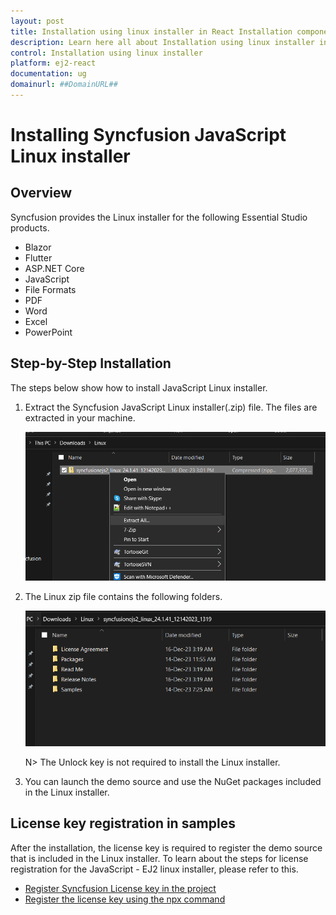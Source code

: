 ```yaml
---
layout: post
title: Installation using linux installer in React Installation component | Syncfusion
description: Learn here all about Installation using linux installer in Syncfusion React Installation component of Syncfusion Essential JS 2 and more.
control: Installation using linux installer 
platform: ej2-react
documentation: ug
domainurl: ##DomainURL##
---
```


# Installing Syncfusion JavaScript Linux installer

## Overview

Syncfusion provides the Linux installer for the following Essential Studio products.

* Blazor
* Flutter
* ASP.NET Core
* JavaScript
* File Formats
* PDF
* Word
* Excel
* PowerPoint


## Step-by-Step Installation

The steps below show how to install JavaScript Linux installer.

1. Extract the Syncfusion JavaScript Linux installer(.zip) file. The files are extracted in your machine.

   ![Welcome wizard](images/Linux_Installer1.png)
   

2. The Linux zip file contains the following folders.

   ![License Agreement](images/Linux_Installer2.png)   
   
   N> The Unlock key is not required to install the Linux installer.


4. You can launch the demo source and use the NuGet packages included in the Linux installer.



## License key registration in samples

After the installation, the license key is required to register the demo source that is included in the Linux installer. To learn about the steps for license registration for the JavaScript - EJ2 linux installer, please refer to this.

* [Register Syncfusion License key in the project](https://ej2.syncfusion.com/react/documentation/licensing/license-key-registration#register-syncfusion-license-key-in-the-project)
* [Register the license key using the npx command](https://ej2.syncfusion.com/react/documentation/licensing/license-key-registration#register-syncfusion-license-key-using-the-npx-command)